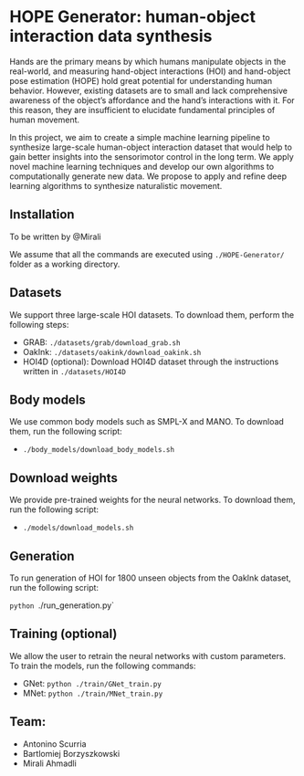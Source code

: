 # HOPE Generator: human-object interaction data synthesis

Hands are the primary means by which humans manipulate objects in the real-world, and measuring hand-object interactions (HOI) and hand-object pose estimation (HOPE) hold great potential for understanding human behavior. However, existing datasets are to small and lack comprehensive awareness of the object’s affordance and the hand’s interactions with it. For this reason, they are insufficient to elucidate fundamental principles of human movement.

In this project, we aim to create a simple machine learning pipeline to synthesize large-scale human-object interaction dataset that would help to gain better insights into the sensorimotor control in the long term. We apply novel machine learning techniques and develop our own algorithms to computationally generate new data. We propose to apply and refine deep learning algorithms to synthesize naturalistic movement.


## Installation

To be written by @Mirali

We assume that all the commands are executed using `./HOPE-Generator/` folder as a working directory.


## Datasets

We support three large-scale HOI datasets. To download them, perform the following steps:

- GRAB: `./datasets/grab/download_grab.sh`
- OakInk: `./datasets/oakink/download_oakink.sh`
- HOI4D (optional): Download HOI4D dataset through the instructions written in `./datasets/HOI4D`

## Body models

We use common body models such as SMPL-X and MANO. To download them, run the following script:

- `./body_models/download_body_models.sh`

## Download weights

We provide pre-trained weights for the neural networks. To download them, run the following script:

- `./models/download_models.sh`

## Generation

To run generation of HOI for 1800 unseen objects from the OakInk dataset, run the following script:

`python `./run_generation.py`

## Training (optional)

We allow the user to retrain the neural networks with custom parameters.
To train the models, run the following commands:
- GNet: `python ./train/GNet_train.py`
- MNet: `python ./train/MNet_train.py`

## Team:
* Antonino Scurria
* Bartlomiej Borzyszkowski
* Mirali Ahmadli
